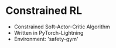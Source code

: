 # Constrained RL

- Constrained Soft-Actor-Critic Algorithm
- Written in PyTorch-Lightning
- Environment: 'safety-gym'
